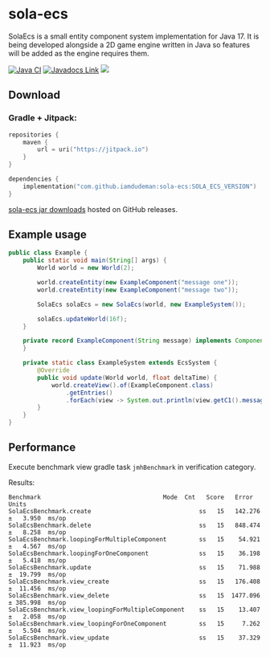 # sola-ecs

SolaEcs is a small entity component system implementation for Java 17.
It is being developed alongside a 2D game engine written in Java so features will be added as the engine requires them.

[![Java CI](https://github.com/iamdudeman/sola-ecs/actions/workflows/ci_build.yml/badge.svg)](https://github.com/iamdudeman/sola-ecs/actions/workflows/ci_build.yml)
[![Javadocs Link](https://img.shields.io/badge/Javadocs-blue.svg)](https://iamdudeman.github.io/sola-ecs/)
[![](https://jitpack.io/v/iamdudeman/sola-ecs.svg)](https://jitpack.io/#iamdudeman/sola-ecs)

## Download

### Gradle + Jitpack:

```kotlin
repositories {
    maven {
        url = uri("https://jitpack.io")
    }
}

dependencies {
    implementation("com.github.iamdudeman:sola-ecs:SOLA_ECS_VERSION")
}
```

[sola-ecs jar downloads](https://github.com/iamdudeman/sola-ecs/releases) hosted on GitHub releases.

## Example usage

```java
public class Example {
    public static void main(String[] args) {
        World world = new World(2);

        world.createEntity(new ExampleComponent("message one"));
        world.createEntity(new ExampleComponent("message two"));

        SolaEcs solaEcs = new SolaEcs(world, new ExampleSystem());

        solaEcs.updateWorld(16f);
    }

    private record ExampleComponent(String message) implements Component {
    }

    private static class ExampleSystem extends EcsSystem {
        @Override
        public void update(World world, float deltaTime) {
            world.createView().of(ExampleComponent.class)
                .getEntries()
                .forEach(view -> System.out.println(view.getC1().message()));
        }
    }
}
```

## Performance

Execute benchmark view gradle task `jmhBenchmark` in verification category.

Results:
```
Benchmark                                  Mode  Cnt   Score   Error  Units
SolaEcsBenchmark.create                              ss   15   142.276 ±   3.950  ms/op
SolaEcsBenchmark.delete                              ss   15   848.474 ±   8.258  ms/op
SolaEcsBenchmark.loopingForMultipleComponent         ss   15    54.921 ±   4.567  ms/op
SolaEcsBenchmark.loopingForOneComponent              ss   15    36.198 ±   5.418  ms/op
SolaEcsBenchmark.update                              ss   15    71.988 ±  19.799  ms/op
SolaEcsBenchmark.view_create                         ss   15   176.408 ±  11.456  ms/op
SolaEcsBenchmark.view_delete                         ss   15  1477.096 ± 385.998  ms/op
SolaEcsBenchmark.view_loopingForMultipleComponent    ss   15    13.407 ±   2.058  ms/op
SolaEcsBenchmark.view_loopingForOneComponent         ss   15     7.262 ±   5.504  ms/op
SolaEcsBenchmark.view_update                         ss   15    37.329 ±  11.923  ms/op
```
